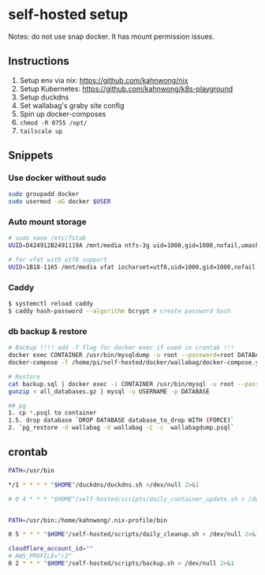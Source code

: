 # self-hosted setup

Notes: do not use snap docker. It has mount permission issues.

## Instructions

1. Setup env via nix: <https://github.com/kahnwong/nix>
2. Setup Kubernetes: <https://github.com/kahnwong/k8s-playground>
3. Setup duckdns
4. Set wallabag's graby site config
5. Spin up docker-composes
6. `chmod -R 0755 /opt/`
7. `tailscale up`

## Snippets

### Use docker without sudo

```bash
sudo groupadd docker
sudo usermod -aG docker $USER
```

### Auto mount storage

```bash
# sudo nano /etc/fstab
UUID=D424912B2491119A /mnt/media ntfs-3g uid=1000,gid=1000,nofail,umask=0 0 0

# for vfat with utf8 support
UUID=1B18-1165 /mnt/media vfat iocharset=utf8,uid=1000,gid=1000,nofail,umask=0 0 0
```

### Caddy

```bash
$ systemctl reload caddy
$ caddy hash-password --algorithm bcrypt # create password hash
```

### db backup & restore

```bash
# Backup !!!! add -T flag for docker exec if used in crontab !!!
docker exec CONTAINER /usr/bin/mysqldump -u root --password=root DATABASE > backup.sql
docker-compose -f /home/pi/self-hosted/docker/wallabag/docker-compose.yml exec db pg_dump -Fc -c -U wallabag > $home_dir"/"$wallabag_sqldump_filename

# Restore
cat backup.sql | docker exec -i CONTAINER /usr/bin/mysql -u root --password=root DATABASE
gunzip < all_databases.gz | mysql -u USERNAME -p DATABASE

## pg
1. cp *.psql to container
1.5. drop database `DROP DATABASE database_to_drop WITH (FORCE)`
2. `pg_restore -d wallabag -U wallabag -C -c  wallabagdump.psql`
```

## crontab

```bash
PATH=/usr/bin

*/1 * * * * "$HOME"/duckdns/duckdns.sh >/dev/null 2>&1

# 0 4 * * * "$HOME"/self-hosted/scripts/daily_container_update.sh > /dev/null 2>&1


PATH=/usr/bin:/home/kahnwong/.nix-profile/bin

0 5 * * * "$HOME"/self-hosted/scripts/daily_cleanup.sh > /dev/null 2>&1

cloudflare_account_id=""
# AWS_PROFILE="r2"
0 2 * * * "$HOME"/self-hosted/scripts/backup.sh > /dev/null 2>&1
```
